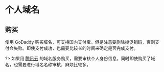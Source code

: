 # 个人域名


## 购买

使用 GoDaddy 购买域名，可支持国内支付宝。但是注意要删除掉促销码，否则支付会失败。即使支付成功，也需要比较长的时间来确定是否完成支付。


?> 如果用 [腾讯云](https://cloud.tencent.com/search/%E5%9F%9F%E5%90%8D/1_1)  的域名服务购买，需要审核个人身份信息。同时即使购买了域名，也需要进行域名名称审核，麻烦比较多。






